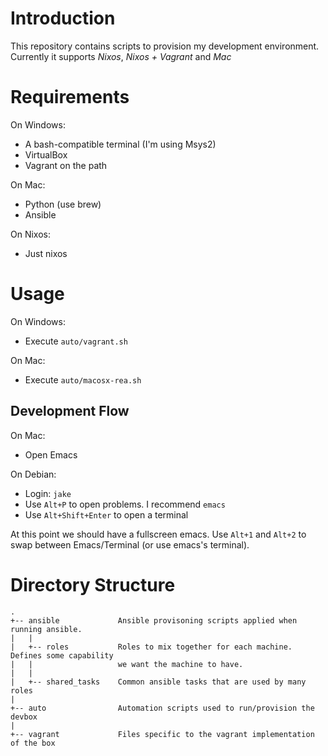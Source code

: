 Introduction
============
This repository contains scripts to provision my development environment. Currently it supports *Nixos*, *Nixos + Vagrant* and *Mac*

Requirements
============

On Windows:

- A bash-compatible terminal (I'm using Msys2)
- VirtualBox
- Vagrant on the path

On Mac:

- Python (use brew)
- Ansible

On Nixos:

- Just nixos

Usage
=====

On Windows:

- Execute `auto/vagrant.sh`

On Mac:

- Execute `auto/macosx-rea.sh`

Development Flow
----------------

On Mac:

- Open Emacs

On Debian:

- Login: `jake`
- Use `Alt+P` to open problems. I recommend `emacs`
- Use `Alt+Shift+Enter` to open a terminal

At this point we should have a fullscreen emacs. Use `Alt+1` and `Alt+2` to swap between Emacs/Terminal (or use emacs's terminal).

Directory Structure
===================

    .
    +-- ansible             Ansible provisoning scripts applied when running ansible.
    |   |
    |   +-- roles           Roles to mix together for each machine. Defines some capability
    |   |                   we want the machine to have.
    |   |
    |   +-- shared_tasks    Common ansible tasks that are used by many roles
    |
    +-- auto                Automation scripts used to run/provision the devbox
    |
    +-- vagrant             Files specific to the vagrant implementation of the box
